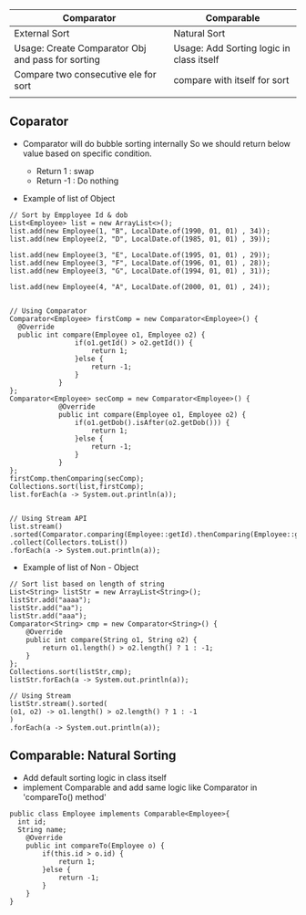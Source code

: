 | Comparator | Comparable |
| --- | --- |
| External Sort | Natural Sort |
| Usage: Create Comparator Obj and pass for sorting | Usage: Add Sorting logic in class itself |
| Compare two consecutive ele for sort | compare with itself for sort |
|  |  |

## Coparator
- Comparator will do bubble sorting internally So we should return below value based on specific condition.
  - Return 1 : swap
  - Return -1 : Do nothing
 
- Example of list of  Object	
```
// Sort by Empployee Id & dob
List<Employee> list = new ArrayList<>();
list.add(new Employee(1, "B", LocalDate.of(1990, 01, 01) , 34));
list.add(new Employee(2, "D", LocalDate.of(1985, 01, 01) , 39));
		
list.add(new Employee(3, "E", LocalDate.of(1995, 01, 01) , 29));
list.add(new Employee(3, "F", LocalDate.of(1996, 01, 01) , 28));
list.add(new Employee(3, "G", LocalDate.of(1994, 01, 01) , 31));
		
list.add(new Employee(4, "A", LocalDate.of(2000, 01, 01) , 24));
		
		
// Using Comparator
Comparator<Employee> firstComp = new Comparator<Employee>() {
  @Override
  public int compare(Employee o1, Employee o2) {
				if(o1.getId() > o2.getId()) {
					return 1;
				}else {
					return -1;
				}
			}	
};
Comparator<Employee> secComp = new Comparator<Employee>() {
			@Override
			public int compare(Employee o1, Employee o2) {
				if(o1.getDob().isAfter(o2.getDob())) {
					return 1;
				}else {
					return -1;
				}
			}
};
firstComp.thenComparing(secComp);
Collections.sort(list,firstComp);
list.forEach(a -> System.out.println(a));
		
		
// Using Stream API
list.stream()
.sorted(Comparator.comparing(Employee::getId).thenComparing(Employee::getDob))
.collect(Collectors.toList())
.forEach(a -> System.out.println(a));
```
- Example of list of Non - Object	
```
// Sort list based on length of string
List<String> listStr = new ArrayList<String>();
listStr.add("aaaa");
listStr.add("aa");
listStr.add("aaa");
Comparator<String> cmp = new Comparator<String>() {
	@Override
	public int compare(String o1, String o2) {
		return o1.length() > o2.length() ? 1 : -1;
	}
};
Collections.sort(listStr,cmp);
listStr.forEach(a -> System.out.println(a));
		
// Using Stream	
listStr.stream().sorted(
(o1, o2) -> o1.length() > o2.length() ? 1 : -1
)
.forEach(a -> System.out.println(a));
```



## Comparable: Natural Sorting
- Add default sorting logic in class itself
- implement Comparable<T> and add same logic like Comparator in 'compareTo() method'

```
public class Employee implements Comparable<Employee>{
  int id;
  String name;
	@Override
	public int compareTo(Employee o) {
		if(this.id > o.id) {
			return 1;
		}else {
			return -1;
		}
	}
}
```





